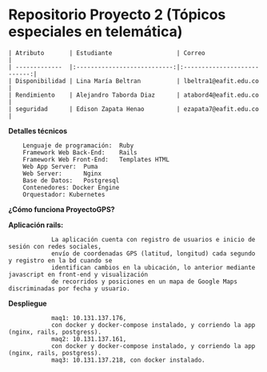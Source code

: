 # Repositorio Proyecto 2 (Tópicos especiales en telemática)

    | Atributo       | Estudiante                  | Correo 				     |
    | -------------  |:---------------------------:|:---------------------------:|
    | Disponibilidad | Lina María Beltran          | lbeltra1@eafit.edu.co       |
    | Rendimiento    | Alejandro Taborda Diaz      | atabord4@eafit.edu.co       |
    | seguridad      | Edison Zapata Henao         | ezapata7@eafit.edu.co       |

**Detalles técnicos**

        Lenguaje de programación:  Ruby
        Framework Web Back-End:    Rails
        Framework Web Front-End:   Templates HTML
        Web App Server:  Puma
        Web Server:      Nginx
        Base de Datos:   Postgresql
        Contenedores: Docker Engine
        Orquestador: Kubernetes
        
**¿Cómo funciona ProyectoGPS?**

**Aplicación rails:**
    
                La aplicación cuenta con registro de usuarios e inicio de sesión con redes sociales,
                envío de coordenadas GPS (latitud, longitud) cada segundo y registro en la bd cuando se 
                identifican cambios en la ubicación, lo anterior mediante javascript en front-end y visualización 
                de recorridos y posiciones en un mapa de Google Maps discriminadas por fecha y usuario.
                
**Despliegue**
    
                maq1: 10.131.137.176, 
                con docker y docker-compose instalado, y corriendo la app (nginx, rails, postgress).
                maq2: 10.131.137.161, 
                con docker y docker-compose instalado, y corriendo la app (nginx, rails, postgress).
                maq3: 10.131.137.218, con docker instalado.